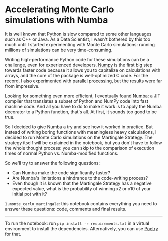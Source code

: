 # Accelerating Monte Carlo simulations with Numba

It is well known that Python is slow compared to some other languages such as C++ or Java. As a Data Scientist, I wasn't bothered by this too much until I started experimenting with Monte Carlo simulations: running millions of simulations can be very time-consuming. 

Writing high-performance Python code for these simulations can be a challenge, even for experienced developers. [Numpy](https://numpy.org/) is the first big step towards faster code because it allows you to capitalize on calculations with arrays, and the core of the package is well-optimized C code. For the record, I also experimented with [parallel processing](https://docs.python.org/3/library/multiprocessing.html), but the results were far from impressive.

Looking for something even more efficient, I eventually found [Numba](https://numba.pydata.org): a JIT compiler that translates a subset of Python and NumPy code into fast machine code. And all you have to do to make it work is to apply the Numba decorator to a Python function, that's all. At first, it sounds too good to be true.

So I decided to give Numba a try and see how it worked in practice. But instead of writing boring functions with meaningless heavy calculations, I decided to run Monte Carlo simulations on the Martingale Strategy. The strategy itself will be explained in the notebook, but you don't have to follow the whole thought process: you can skip to the comparison of execution times of normal Python vs. Numba-modified functions.

So we'll try to answer the following questions:
- Can Numba make the code significantly faster?
- Are Numba's limitations a hindrance to the code-writing process?
- Even though it is known that the Martingale Strategy has a negative expected value, what is the probability of winning x2 or x10 of your initial pot with it?

`1.monte_carlo_martingale`: this notebook contains everything you need to answer these questions: code, comments and final results.

---

To run the notebook: run `pip install -r requirements.txt` in a virtual environment to install the dependencies. Alternatively, you can use [Poetry](https://python-poetry.org/) for that.
